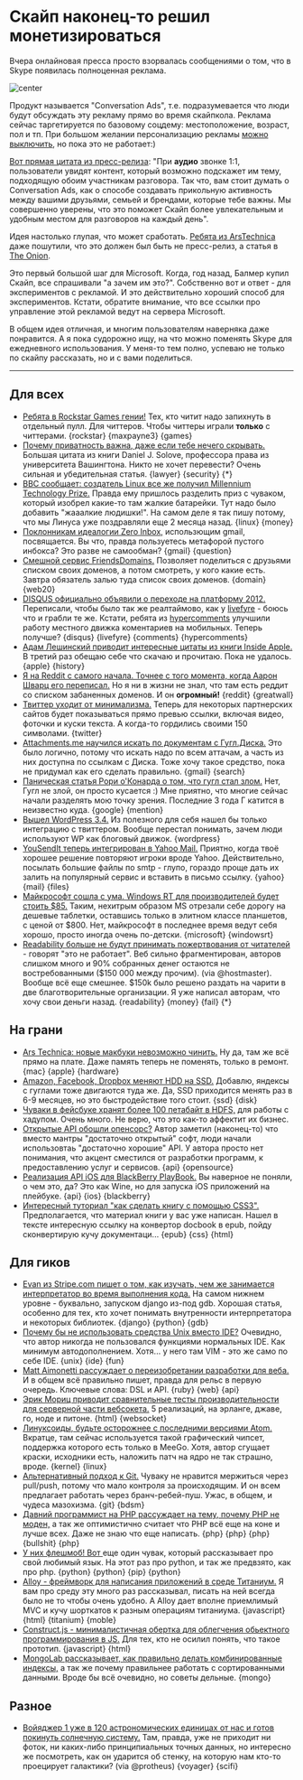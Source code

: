 # Скайп наконец-то решил монетизироваться

Вчера онлайновая пресса просто взорвалась сообщениями о том, что в Skype появилась полноценная реклама.

![center](http://chyo.ru/sklype.png)

Продукт называется "Conversation Ads", т.е. подразумевается что люди будут обсуждать эту рекламу прямо во время скайпкола. Реклама сейчас таргетируется по базовому соцдему: местоположение, возраст, пол и тп. При большом желании персонализацию рекламы [можно выключить](http://choice.live.com/advertisementchoice), но пока это не работает:)

[Вот прямая цитата из пресс-релиза](http://blogs.skype.com/en/2012/06/skype_advertising_update.html): "При **аудио** звонке 1:1, пользователи увидят контент, который возможно подскажет им тему, подходящую обоим участникам разговора. Так что, вам стоит думать о Conversation Ads, как о способе создавать прикольную активность между вашими друзьями,  семьей и брендами, которые тебе важны. Мы совершенно уверены, что это поможет Скайп более увлекательным и удобным местом для разговоров на каждый день".

Идея настолько глупая, что может сработать. [Ребята из ArsTechnica](http://arstechnica.com/information-technology/2012/06/skype-calls-to-feature-ads-big-enough-to-interrupt-any-conversation/) даже пошутили, что это должен был быть не пресс-релиз, а статья в [The Onion](http://www.theonion.com/).

Это первый большой шаг для Microsoft. Когда, год назад, Балмер купил Скайп, все спрашивали "а зачем им это?". Собственно вот и ответ - для экспериментов с рекламой. И это действительно хороший способ для экспериментов. Кстати, обратите внимание, что все ссылки про управление этой рекламой ведут на сервера Microsoft.

В общем идея отличная, и многим пользователям наверняка даже понравится. А я пока судорожно ищу, на что можно поменять Skype для ежедневного использования. У меня-то тем полно, успеваю не только по скайпу рассказать, но и с вами поделиться.

-----

## Для всех

* [Ребята в Rockstar Games гении!](http://arstechnica.com/gaming/2012/06/rockstar-condemns-max-payne-3-cheaters-to-play-only-against-each-other/) Тех, кто читит надо запихнуть в отдельный пулл. Для читтеров. Чтобы читтеры играли **только** с читтерами. {rockstar} {maxpayne3} {games}
* [Почему приватность важна, даже если тебе нечего скрывать.](http://chronicle.com/article/Why-Privacy-Matters-Even-if/127461/) Большая цитата из книги Daniel J. Solove, профессора права из университета Вашингтона. Никто не хочет перевести? Очень сильная и убедительная статья. {lawyer} {security} {*}
* [BBC сообщает: создатель Linux все же получил Millennium Technology Prize.](http://www.bbc.com/news/technology-18423502) Правда ему пришлось разделить приз с чуваком, который изобрел какие-то там жалкие батарейки. Тут надо было добавить "жааалкие людишки!". На самом деле я так пишу потому, что мы Линуса уже поздравляли еще 2 месяца назад. {linux} {money}
* [Поклонникам идеалогии Zero Inbox,](https://www.beeminder.com/gmailzero) использющим gmail, посвящается. Вы что, правда пользуетесь метафорой пустого инбокса? Это разве не самообман? {gmail} {question}
* [Смешной сервис FriendsDomains.](http://friendsdomains.com/) Позволяет поделиться с друзьями списком своих доменов, а потом смотреть, у кого какие есть. Завтра обязатель залью туда список своих доменов. {domain} {web20}
* [DISQUS официально объявили о переходе на платформу 2012.](http://blog.disqus.com/post/25017922977/the-new-disqus-2012) Переписали, чтобы было так же реалтаймово, как у [livefyre](http://livefyre.com) - боюсь что и грабли те же. Кстати, ребята из [hypercomments](http://hypercomments.com/) улучшили работу местного движка коментариев на мобильных. Теперь получше? {disqus} {livefyre} {comments} {hypercomments}
* [Адам Лешинский приводит интересные цитаты из книги Inside Apple.](http://swaaanson.tumblr.com/post/25005539624/kindle-notes-inside-apple-by-adam-lashinsky) В третий раз обещаю себе что скачаю и прочитаю. Пока не удалось. {apple} {history}
* [Я на Reddit с самого начала. Точнее с того момента, когда Аарон Шварц его переписал.](http://www.reddit.com/r/BannedDomains) Но я ни в жизни не знал, что там есть реддит со списком забаненных доменов. И он **огромный!** {reddit} {greatwall}
* [Твиттер уходит от минимализма.](http://blog.twitter.com/2012/06/experience-more-with-expanded-tweets.html) Теперь для некоторых партнерских сайтов будет показываться прямо превью ссылки, включая видео, фоточки и куски текста. А когда-то гордились своими 150 символами. {twitter}
* [Attachments.me научился искать по документам с Гугл.Диска.](http://thenextweb.com/apps/2012/06/13/gmail-search-tool-attachments-me-rolls-out-google-drive-integration/) Это было логично, потому что искать надо по всем аттачам, а часть из них доступна по ссылкам с Диска. Тоже хочу такое средство, пока не придумал как его сделать правильно. {gmail} {search}
* [Паническая статья Рори о'Конарда о том, что гугл стал злом.](http://www.wired.com/business/2012/06/opinion-google-is-evil/) Нет, Гугл не злой, он просто кусается :) Мне приятно, что многие сейчас начали разделять мою точку зрения. Последние 3 года Г катится в неизвестно куда. {google} {mention}
* [Вышел WordPress 3.4.](http://thenextweb.com/apps/2012/06/13/wordpress-3-4-is-out-featuring-better-theme-customization-twitter-embeds-and-image-captions/) Из полезного для себя нашел бы только интеграцию с твиттером. Вообще перестал понимать, зачем люди используют WP как блоговый движок. {wordpress}
* [YouSendIt теперь интегрирован в Yahoo Mail.](http://techcrunch.com/2012/06/13/yahoo-yousendit/) Приятно, когда твоё хорошее решение повторяют игроки вроде Yahoo. Действительно, посылать большие файлы по smtp - глупо, гораздо проще дать их залить на популярный сервис и вставить в письмо ссылку. {yahoo} {mail} {files}
* [Майкрософт сошла с ума. Windows RT для производителей будет стоить $85.](http://venturebeat.com/2012/06/12/windows-rt-pricing-85/) Таким, нехитрым образом MS отрезали себе дорогу на дешевые таблетки, оставшись только в элитном классе планшетов, с ценой от $800. Нет, майкрософт в последнее время ведут себя хорошо, просто иногда очень по-детски. {microsoft} {windowsrt}
* [Readability больше не будут принимать пожертвования от читателей](http://blog.readability.com/2012/06/announcement/)  - говорят "это не работает". Веб сильно фрагментирован, авторов слишком много и 90% собранных денег остаются не востребованными  ($150 000 между прочим). (via @hostmaster). Вообще всё еще смешнее. $150k было решено раздать на чарити в две благотворительные организации. Я уже написал авторам, что хочу свои деньги назад. {readability} {money} {fail} {*}

## На грани

* [Ars Technica: новые макбуки невозможно чинить.](http://arstechnica.com/apple/2012/06/retina-macbook-pro-full-of-air-style-proprietary-parts/) Ну да, там же всё прямо на плате. Даже память теперь не поменять, только в ремонт. {mac} {apple} {hardware}
* [Amazon, Facebook, Dropbox меняют HDD  на SSD.](http://www.wired.com/wiredenterprise/2012/06/flash-data-centers/all/) Добавлю, яндексы с гуглами тоже двигаются туда же. Да, SSD приходится менять раз в 6-9 месяцев, но это быстродействие того стоит. {ssd} {disk}
* [Чуваки в фейсбуке хранят более 100 петабайт в HDFS,](https://www.facebook.com/notes/facebook-engineering/under-the-hood-hadoop-distributed-filesystem-reliability-with-namenode-and-avata/10150888759153920) для работы с хадупом. Очень много. Не верю, что это как-то аффектит их бизнес.
* [Открытые API обошли опенсорс?](http://mikecurr55.wordpress.com/2012/06/12/are-open-apis-overtaking-open-source/) Автор заметил (наконец-то) что вместо мантры "достаточно открытый" софт, люди начали использовтаь "достаточно хорошие" API. У автора просто нет понимания, что акцент сместился от разработки программ, к предоставлению услуг и сервисов. {api} {opensource}
* [Реализация API iOS для BlackBerry PlayBook.](http://www.imore.com/2012/06/13/blackberry-playbook-hacked-run-ios-apps-including/) Вы наверное не поняли, о чем это, да? Это как Wine, но для запуска iOS приложений на плейбуке. {api} {ios} {blackberry}
* [Интересный туториал "как сделать книгу с помощью CSS3".](http://www.alistapart.com/articles/building-books-with-css3/) Предполагается, что материал книги у вас уже написан. Нашел в тексте интересную ссылку на конвертор docbook в epub, пойду сконвертирую кучу документаци... {epub} {css} {html}

## Для гиков

* [Evan из Stripe.com пишет о том, как изучать, чем же занимается интерпретатор во время выполнения кода.](https://stripe.com/blog/exploring-python-using-gdb) На самом нижнем уровне - буквально, запуском django из-под gdb. Хорошая статья, особенно для тех, кто хочет понимать внутренности интерпретатора и некоторых библиотек. {django} {python} {gdb}
* [Почему бы не использовать средства Unix вместо IDE?](http://blog.sanctum.geek.nz/series/unix-as-ide/?) Очевидно, что автор никогда не пользовался функциями нормальных IDE. Как минимум автодополнением. Хотя... у него там VIM - это же само по себе IDE. {unix} {ide} {fun}
* [Matt Aimonetti рассуждает о переизобретании разработки для веба.](http://matt.aimonetti.net/posts/2012/06/13/rethinking-web-service-development/) И в общем всё правильно пишет, правда для рельс в первую очередь. Ключевые слова: DSL и API. {ruby} {web} {api}
* [Эрик Мориц приводит сравнительные тесты производительности для серверной части вебсокета.](https://github.com/ericmoritz/wsdemo/blob/master/results.md) 5 реализаций, на эрланге, джаве, го, ноде и питоне. {html} {websocket}
* [Линуксоиды, будьте осторожнее с последними версиями Atom.](https://gist.github.com/2925633) Вкратце, там сейчас используется такой графический чипсет, поддержка которого есть только в MeeGo. Хотя, автор сгущает краски, исходники есть, наложить патч на ядро не так страшно, вроде. {kernel} {linux}
* [Альтернативный подход к Git.](http://www.randyfay.com/node/91) Чуваку не нравится мержиться через pull/push, потому что мало контроля за происходящим. И он всем предлагает работать через бранч-ребей-пуш. Ужас, в общем, и чудеса мазохизма. {git} {bdsm}
* [Давний программист на PHP рассуждает на тему, почему PHP не моден,](http://blog.appfog.com/php-the-quiet-powerhouse/) а так же оптимистично считает что PHP всё еще на коне и лучше всех. Даже не знаю что еще написать. {php} {php} {php} {bullshit} {php}
* [У них флешмоб! Вот ](http://vascop.github.com/blog/2012/06/13/why-I-use-python-and-enjoy-it-thoroughly.html) еще один чувак, который рассказывает про свой любимый язык. На этот раз про python, и так же предвзято, как про php. {python} {python} {pip} {python}
* [Alloy - фреймворк для написания приложений в среде Титаниум.](https://github.com/appcelerator/alloy) Я вам про среду эту много раз рассказывал, писать на ней всегда было не то чтобы очень удобно. А Alloy дает вполне приемлимый MVC и кучу шорткатов к разным операциям титаниума. {javascript} {html} {titanium} {moble}
* [Construct.js - минималистичная обертка для облегчения обьектного программирования в JS.](https://github.com/jlongster/construct.js) Для тех, кто не осилил понять, что такое прототип. {javascript} {html}
* [MongoLab рассказывает, как правильно делать комбинированные индексы,](http://blog.mongolab.com/2012/06/cardinal-ins/) а так же почему правильнее работать с сортированными данными. Вроде бы всё очевидно, но советы дельные. {mongo}

## Разное

* [Войяджер 1 уже в 120 астрономических единицах от нас и готов покинуть солнечную систему.](http://www.theatlantic.com/technology/archive/2012/06/get-ready-because-voyager-i-is-this-close-to-leaving-our-solar-system/258456/) Там, правда, уже не приходит ни фоток, ни каких-либо принципиальных точных данных, но интересно же посмотреть, как он ударится об стенку, на которую нам кто-то проецирует галактики? (via @protheus) {voyager} {scifi}
